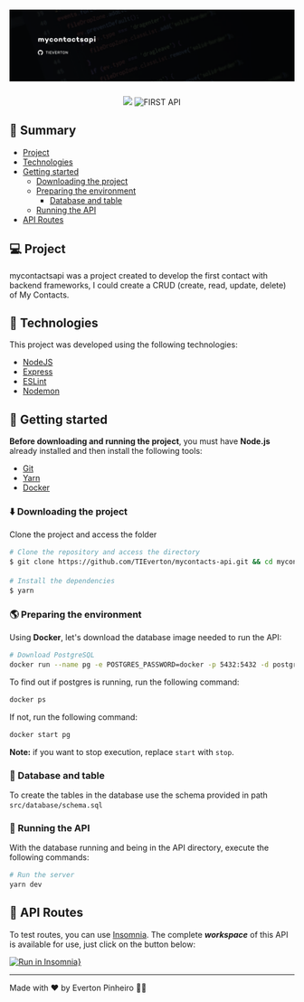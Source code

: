 <h1 align="center">
  <img alt="letmeask" title="firts-api-nodejs" src=".github/wallpaper.png" />
</h1>

<p align="center">
  <a href="https://www.linkedin.com/in/evertonpinheiroti/"><img src="https://img.shields.io/badge/linkedin-0077B5.svg?style=for-the-badge&logo=linkedin&logoColor=white"></a>
  </a>
  <img src="https://img.shields.io/static/v1?label=JSTACK&style=for-the-badge&message=MYCONTACTS&color=8257E5&labelColor=000000" alt="FIRST API" />
</p>

## 🔖 Summary

- [Project](#-project)
- [Technologies](#-technologies)
- [Getting started](#-getting-started)
  - [Downloading the project](#%EF%B8%8F-downloading-the-project)
  - [Preparing the environment](#-preparing-the-environment)
    - [Database and table](#-database-and-table)
  - [Running the API](#-running-the-api)
- [API Routes](#-api-routes)

## 💻 Project

mycontactsapi was a project created to develop the first contact with backend frameworks, I could create a CRUD (create, read, update, delete) of My Contacts.

## 🔌 Technologies

This project was developed using the following technologies:

- [NodeJS](https://nodejs.org)
- [Express](https://expressjs.com)
- [ESLint](https://eslint.org)
- [Nodemon](https://nodemon.io/)

## 🚀 Getting started
**Before downloading and running the project**, you must have **Node.js** already installed and then install the following tools:

- [Git](https://git-scm.com/)
- [Yarn](https://classic.yarnpkg.com/lang/en/)
- [Docker](https://www.docker.com/)

### ⬇️ Downloading the project

Clone the project and access the folder

```bash
# Clone the repository and access the directory
$ git clone https://github.com/TIEverton/mycontacts-api.git && cd mycontacts-api

# Install the dependencies
$ yarn
```

### 🌎 Preparing the environment
Using **Docker**, let's download the database image needed to run the API:

```bash
# Download PostgreSQL
docker run --name pg -e POSTGRES_PASSWORD=docker -p 5432:5432 -d postgres
```
To find out if postgres is running, run the following command:

```bash
docker ps
```

If not, run the following command:

```bash
docker start pg
```

**Note:** if you want to stop execution, replace `start` with `stop`.

### 🎲 Database and table
To create the tables in the database use the schema provided in path `src/database/schema.sql`

### 🏃 Running the API
With the database running and being in the API directory, execute the following commands:

```bash
# Run the server
yarn dev
```

## 📌 API Routes

To test routes, you can use [Insomnia](https://insomnia.rest/). The complete **_workspace_** of this API is available for use, just click on the button below:

[![Run in Insomnia}](https://insomnia.rest/images/run.svg)](https://insomnia.rest/run/?label=mycontacts&uri=https%3A%2F%2Fgist.githubusercontent.com%2FTIEverton%2F3bd9ac760b5219b01fb3a74de3de5341%2Fraw%2F46106498996f291d16aa6d9875731a579bb0a1ee%2Fmycontacts.json)

---

Made with ♥ by Everton Pinheiro 👋🏻
